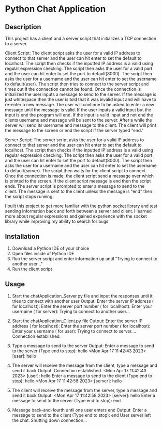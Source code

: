 # Python Chat Application

## Description

This project has a client and a server script that initializes a TCP connection to a server.

Client Script:
The client script asks the user for a valid IP address to connect to that server and the user can hit enter to set the default to localhost.
The script then checks if the inputted IP address is a valid using regular expression checking.
The script then asks the user for a valid port and the user can hit enter to set the port to default(8000).
The script then asks the user for a username and the user can hit enter to set the username to default(user).
The script then tries to connect to the server script and times out if the connection cannot be found.
Once the connection is initialized the user inputs a message to send to the server.
If the message is just whitespace then the user is told that it was invalid input and will have to re-enter a new message.
The user will continue to be asked to enter a new message until the message is valid.
If the user inputs a valid input but the input is end the program will end.
If the input is valid input and not end the clients username and message will be sent to the server.
After a while the server will send its username and message to the client.
The client will print the message to the screen or end the script if the server typed "end."

Server Script:
The server script asks the user for a valid IP address to connect to that server and the user can hit enter to set the default to localhost.
The script then checks if the inputted IP address is a valid using regular expression checking.
The script then asks the user for a valid port and the user can hit enter to set the port to default(8000).
The script then asks the user for a username and the user can hit enter to set the username to default(server).
The script then waits for the client script to connect.
Once the connection is made, the client script send a message over which is printed to the screen.
If the client script message is end then the script ends.
The server script is prompted to enter a message to send to the client.
The message is sent to the client unless the message is "end" then the script stops running.

I built this project to get more familiar with the python socket library and test sending information back and forth between a server and client.
I learned more about regular expressions and gained experience with the socket library while improving my ability to search for bugs

## Installation

1) Download a Python IDE of your choice
2) Open files inside of Python IDE
3) Run the server script and enter information up until "Trying to connect to another user..."
4) Run the client script

## Usage

1) Start the chatApplication_Server.py file and input the responses until it tries to connect with another user
    Output:
        Enter the server IP address (<Enter> for localhost):
        Enter the server port number (<Enter> for localhost):
        Enter your username (<Enter> for server):
        Trying to connect to another user...

2) Start the chatApplication_Client.py file
    Output:
        Enter the server IP address (<Enter> for localhost):
        Enter the server port number (<Enter> for localhost):
        Enter your username (<Enter> for user):
        Trying to connect to server....
        Connection established.
3) Type a message to send to the server
    Output:
        Enter a message to send to the server (Type end to stop): hello
        <Mon Apr 17 11:42:43 2023> [user]: hello

4) The server will receive the message from the client, type a message and send it back
    Output:
        Connection established.
        <Mon Apr 17 11:42:43 2023> [user]: hello
        Enter a message to send to the client (Type end to stop): hello
        <Mon Apr 17 11:42:58 2023> [server]: hello

5) The client will receive the message from the server, type a message and send it back
    Output:
        <Mon Apr 17 11:42:58 2023> [server]: hello
        Enter a message to send to the server (Type end to stop): end

6) Message back-and-fourth until one user enters end
    Output:
        Enter a message to send to the client (Type end to stop): end
        User server left the chat.
        Shutting down connection...
